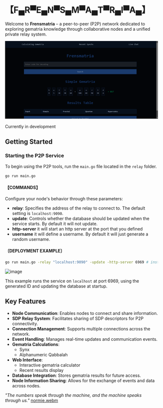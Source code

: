 # 【F▄R▀E▄N▀S▄M▀A▄T▀R▄I▀A▄】

Welcome to **Frensmatria** – a peer-to-peer (P2P) network dedicated to exploring gematria knowledge through collaborative nodes and a unified private relay system.

![Gematria Lookup](images/lookup.png)

Currently in development

## Getting Started

### Starting the P2P Service

To begin using the P2P tools, run the `main.go` file located in the `relay` folder.

```bash
go run main.go
```

#### 【COMMANDS】
Configure your node's behavior through these parameters:

- **relay**: Specifies the address of the relay to connect to. The default setting is `localhost:9090`.
- **update**: Controls whether the database should be updated when the service starts. By default it will not update.
- **http-server** it will start an http server at the port that you defined
- **username** it will define a username. By default it will just generate a random username.

#### 〔DEPLOYMENT EXAMPLE〕

```bash
go run main.go -relay "localhost:9090" -update -http-server 6969 # instantiate full spectrum node
```

![image](https://github.com/user-attachments/assets/69b10aa2-a19b-47ed-951c-1bb07a9d80a8)


This example runs the service on `localhost` at port 6969, using the generated ID and updating the database at startup.

## Key Features

- **Node Communication**: Enables nodes to connect and share information.
- **SDP Relay System**: Facilitates sharing of SDP descriptors for P2P connectivity.
- **Connection Management**: Supports multiple connections across the network.
- **Event Handling**: Manages real-time updates and communication events.
- **Gematria Calculations**:
  - Synx
  - Alphanumeric Qabbalah
- **Web Interface**:
  - Interactive gematria calculator
  - Recent results display
- **Database Integration**: Stores gematria results for future access.
- **Node Information Sharing**: Allows for the exchange of events and data across nodes.

_"The numbers speak through the machine, and the machine speaks through us."_
[normie.webm](https://github.com/user-attachments/assets/b3b53278-b24c-48ba-8cdb-d1e5f1a99379)
